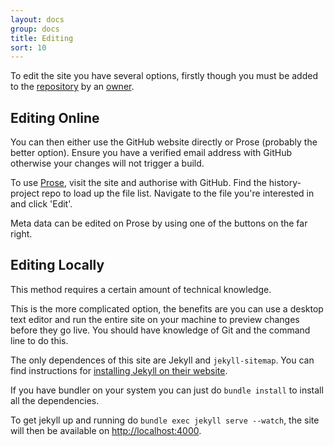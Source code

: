 ```yaml
---
layout: docs
group: docs
title: Editing
sort: 10
---
```


To edit the site you have several options, firstly though you must be added to the [repository](http://github.com/newtheatre/history-project) by an [owner](https://github.com/orgs/newtheatre/people).

## Editing Online

You can then either use the GitHub website directly or Prose (probably the better option). Ensure you have a verified email address with GitHub otherwise your changes will not trigger a build.

To use [Prose](http://prose.io), visit the site and authorise with GitHub. Find the history-project repo to load up the file list. Navigate to the file you're interested in and click 'Edit'.

Meta data can be edited on Prose by using one of the buttons on the far right.

## Editing Locally

<div class="box-info"><i class="fa fa-info-circle"></i>This method requires a certain amount of technical knowledge.</div>

This is the more complicated option, the benefits are you can use a desktop text editor and run the entire site on your machine to preview changes before they go live. You should have knowledge of Git and the command line to do this.

The only dependences of this site are Jekyll and `jekyll-sitemap`. You can find instructions for [installing Jekyll on their website](http://jekyllrb.com/docs/installation/).

If you have bundler on your system you can just do `bundle install` to install all the dependencies.

To get jekyll up and running do `bundle exec jekyll serve --watch`, the site will then be available on <http://localhost:4000>.
